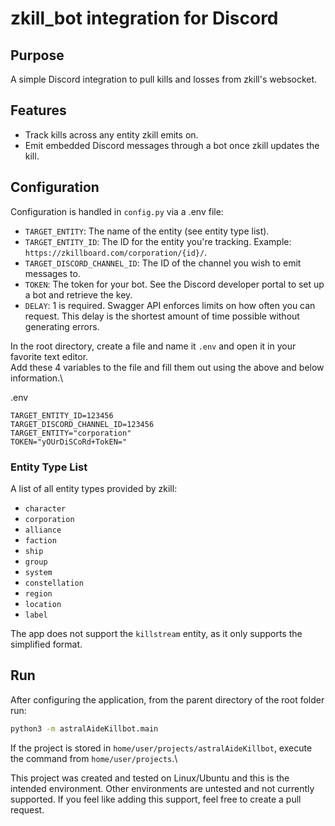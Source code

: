 # zkill_bot integration for Discord

## Purpose
A simple Discord integration to pull kills and losses from zkill's websocket.

## Features
- Track kills across any entity zkill emits on.
- Emit embedded Discord messages through a bot once zkill updates the kill.

## Configuration

Configuration is handled in `config.py` via a .env file:

- `TARGET_ENTITY`: The name of the entity (see entity type list).
- `TARGET_ENTITY_ID`: The ID for the entity you're tracking. Example: `https://zkillboard.com/corporation/{id}/`.
- `TARGET_DISCORD_CHANNEL_ID`: The ID of the channel you wish to emit messages to.
- `TOKEN`: The token for your bot. See the Discord developer portal to set up a bot and retrieve the key.
- `DELAY`: 1 is required. Swagger API enforces limits on how often you can request. This delay is the shortest amount of time possible without generating errors.

In the root directory, create a file and name it `.env` and open it in your favorite text editor.\
Add these 4 variables to the file and fill them out using the above and below information.\

.env
```
TARGET_ENTITY_ID=123456
TARGET_DISCORD_CHANNEL_ID=123456
TARGET_ENTITY="corporation"
TOKEN="yOUrDiSCoRd+TokEN="
```

### Entity Type List
A list of all entity types provided by zkill:

- `character`
- `corporation`
- `alliance`
- `faction`
- `ship`
- `group`
- `system`
- `constellation`
- `region`
- `location`
- `label`

The app does not support the `killstream` entity, as it only supports the simplified format.

## Run
After configuring the application, from the parent directory of the root folder run:

```bash
python3 -m astralAideKillbot.main
```
If the project is stored in `home/user/projects/astralAideKillbot`, execute the command from `home/user/projects`.\

This project was created and tested on Linux/Ubuntu and this is the intended environment. Other environments are untested and not currently supported. If you feel like adding this support, feel free to create a pull request.